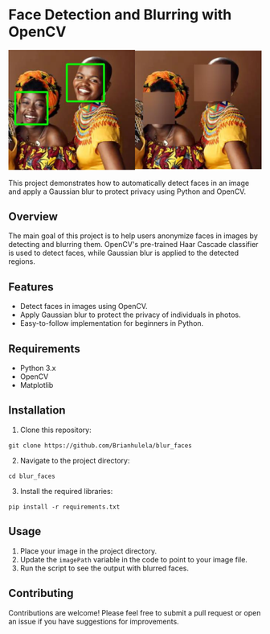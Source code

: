 # Face Detection and Blurring with OpenCV

![Cover Image](https://github.com/Brianhulela/blur_faces/blob/master/blur_faces_cover.drawio.png)

This project demonstrates how to automatically detect faces in an image and apply a Gaussian blur to protect privacy using Python and OpenCV.

## Overview

The main goal of this project is to help users anonymize faces in images by detecting and blurring them. OpenCV's pre-trained Haar Cascade classifier is used to detect faces, while Gaussian blur is applied to the detected regions.

## Features

- Detect faces in images using OpenCV.
- Apply Gaussian blur to protect the privacy of individuals in photos.
- Easy-to-follow implementation for beginners in Python.

## Requirements

- Python 3.x
- OpenCV
- Matplotlib

## Installation

1. Clone this repository:
```
git clone https://github.com/Brianhulela/blur_faces
```

2. Navigate to the project directory:
```
cd blur_faces
```

3. Install the required libraries:
```
pip install -r requirements.txt
```


## Usage

1. Place your image in the project directory.
2. Update the `imagePath` variable in the code to point to your image file.
3. Run the script to see the output with blurred faces.

## Contributing

Contributions are welcome! Please feel free to submit a pull request or open an issue if you have suggestions for improvements.
